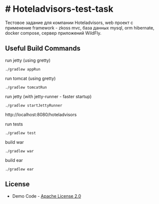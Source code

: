 # # Hoteladvisors-test-task

Тестовое задание для компании Hoteladvisors, web проект с применение framework - zkoss mvc, база данных mysql, orm
hibernate, docker compose, сервер приложений WildFly.

## Useful Build Commands

run jetty (using gretty)

```
./gradlew appRun
```

run tomcat (using gretty)

```
./gradlew tomcatRun
```

run jetty (with jetty-runner - faster startup)

```
./gradlew startJettyRunner
```

http://localhost:8080/hoteladvisors

run tests

```
./gradlew test
```

build war

```
./gradlew war
```

build ear

```
./gradlew ear
```

## License

* Demo Code - [Apache License 2.0](http://www.apache.org/licenses/LICENSE-2.0)
